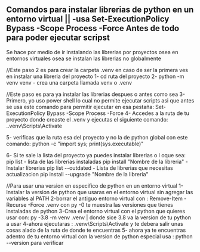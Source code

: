 ## Comandos para instalar librerias de python en un entorno virtual || -usa Set-ExecutionPolicy Bypass -Scope Process -Force Antes de todo para poder ejecutar scripst
Se hace por medio de ir instalando las librerias por proyectos osea en entornos virtuales osea se instalan las librerias no globalmente

//Este paso 2 es para crear la carpeta .venv en caso de ser la primera ves en instalar una libreria del proyecto
1-
cd  ruta del proyecto
2-
python -m venv venv - crea una carpeta llamada venv o .venv

//Este paso es para ya instalar las librerias despues o antes como sea
3-
Primero, yo uso power shell lo cual no permite ejecutar scripts asi que antes se usa este comando para permitir 
ejecutar en esa pestaña: Set-ExecutionPolicy Bypass -Scope Process -Force
4-
Accedes a la ruta de tu proyecto donde creaste el .venv y ejecutas el siguiente comando: .\.venv\Scripts\Activate

5-
verificas que la ruta esa del proyecto y no la de python global con este comando: python -c "import sys; print(sys.executable)"

6-
Si te sale la lista del proyecto ya puedes instalar librerias o l oque sea: 
pip list - lista de las librerias instaladas
pip install "Nombre de la libreria" - Instalar librerias
pip list --outdated - Lista de librerias que necesitas actualizacion
pip install --upgrade "Nombre de la libreria"

//Para usar una version en especifico de python en un entorno virtual 
1- Instalar la version de python que usaras en el entorno virtual sin agregar las variables al PATH
2-borrar el antiguo entorno virtual con : Remove-Item -Recurse -Force .venv
con py -0
te muestra las versiones que tienes instaladas de python
3-Crea el entorno virtual con el python que quieres usar con: py -3.8 -m venv .venv | donde sice 3.8 va la version de tu python a usar
4-ahora ejecutaras : .venv\Scripts\Activate y te debera salir unas cosas alado de la ruta de donde te encuentras
5- ahora ya te encuentras adentro de tu entorno virtual con la version de python especial usa : python --version para verificar

 
